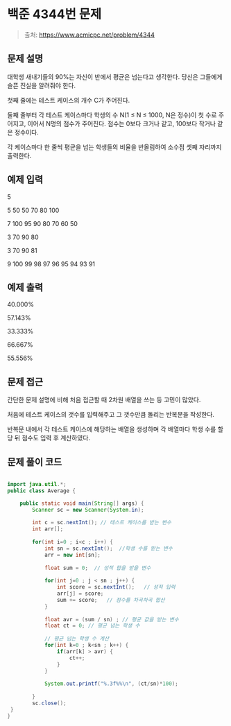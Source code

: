 # 백준 4344번 문제

> 출처: https://www.acmicpc.net/problem/4344

## 문제 설명

대학생 새내기들의 90%는 자신이 반에서 평균은 넘는다고 생각한다. 당신은 그들에게 슬픈 진실을 알려줘야 한다.

첫째 줄에는 테스트 케이스의 개수 C가 주어진다.

둘째 줄부터 각 테스트 케이스마다 학생의 수 N(1 ≤ N ≤ 1000, N은 정수)이 첫 수로 주어지고, 이어서 N명의 점수가 주어진다. 점수는 0보다 크거나 같고, 100보다 작거나 같은 정수이다.

각 케이스마다 한 줄씩 평균을 넘는 학생들의 비율을 반올림하여 소수점 셋째 자리까지 출력한다.

## 예제 입력
5

5 50 50 70 80 100

7 100 95 90 80 70 60 50

3 70 90 80

3 70 90 81

9 100 99 98 97 96 95 94 93 91

## 예제 출력

40.000%

57.143%

33.333%

66.667%

55.556%

## 문제 접근

간단한 문제 설명에 비해 처음 접근할 때 2차원 배열을 쓰는 등 고민이 많았다. 

처음에 테스트 케이스의 갯수를 입력해주고 그 갯수만큼 돌리는 반복문을 작성한다.

반복문 내에서 각 테스트 케이스에 해당하는 배열을 생성하며 각 배열마다 학생 수를 할당 뒤 점수도 입력 후 계산하였다.

## 문제 풀이 코드
```java

import java.util.*;
public class Average {

	public static void main(String[] args) {
		Scanner sc = new Scanner(System.in);
		
		int c = sc.nextInt(); // 테스트 케이스를 받는 변수
		int arr[];
		
		for(int i=0 ; i<c ; i++) {
			int sn = sc.nextInt();	//학생 수를 받는 변수
			arr = new int[sn];
			
			float sum = 0;	// 성적 합을 받을 변수
			
			for(int j=0 ; j < sn ; j++) {
				int score = sc.nextInt();	// 성적 입력 
				arr[j] = score;
				sum += score;	// 점수를 차곡차곡 합산 
			}
			
			float avr = (sum / sn) ; // 평균 값을 받는 변수
			float ct = 0; // 평균 넘는 학생 수
			
			// 평균 넘는 학생 수 계산
			for(int k=0 ; k<sn ; k++) {
				if(arr[k] > avr) {
					ct++;
				}
			}
			
			System.out.printf("%.3f%%\n", (ct/sn)*100);
		
		}
		sc.close();
 }
}
